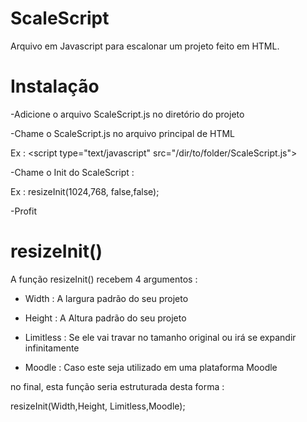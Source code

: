 # ScaleScript

Arquivo em Javascript para escalonar um projeto feito em HTML.

# Instalação

-Adicione o arquivo ScaleScript.js no diretório do projeto

-Chame o ScaleScript.js no arquivo principal de HTML

Ex : &lt;script type="text/javascript" src="/dir/to/folder/ScaleScript.js"></script>

-Chame o Init do ScaleScript : 

Ex : resizeInit(1024,768, false,false);

-Profit


# resizeInit()

A função resizeInit() recebem 4 argumentos :

- Width : A largura padrão do seu projeto

- Height : A Altura padrão do seu projeto

- Limitless : Se ele vai travar no tamanho original ou irá se expandir infinitamente

- Moodle : Caso este seja utilizado em uma plataforma Moodle

no final, esta função seria estruturada desta forma : 

resizeInit(Width,Height, Limitless,Moodle);
